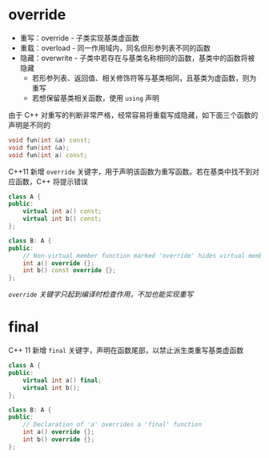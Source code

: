 # override

- 重写：override - 子类实现基类虚函数
- 重载：overload - 同一作用域内，同名但形参列表不同的函数
- 隐藏：overwrite - 子类中若存在与基类名称相同的函数，基类中的函数将被隐藏
	- 若形参列表、返回值、相关修饰符等与基类相同，且基类为虚函数，则为重写
	- 若想保留基类相关函数，使用 `using` 声明

由于 C++ 对重写的判断非常严格，经常容易将重载写成隐藏，如下面三个函数的声明是不同的

```c++
void fun(int &a) const;
void fun(int &a);
void fun(int a) const;
```

C++11 新增 `override` 关键字，用于声明该函数为重写函数。若在基类中找不到对应函数，C++ 将提示错误

```C++
class A {
public:
    virtual int a() const;
    virtual int b() const;
};

class B: A {
public:
    // Non-virtual member function marked 'override' hides virtual member function
    int a() override {};
    int b() const override {};
};
```

*`override` 关键字只起到编译时检查作用，不加也能实现重写*
# final

C++ 11 新增 `final` 关键字，声明在函数尾部，以禁止派生类重写基类虚函数

```c++
class A {
public:
    virtual int a() final;
    virtual int b();
};

class B: A {
public:
    // Declaration of 'a' overrides a 'final' function
    int a() override {};
    int b() override {};
};
```